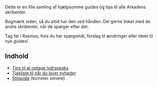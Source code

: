 Dette er en lille samling af hjælpsomme guides og tips til alle Arkadens skribenter.

Bogmærk siden, så du altid har den ved hånden. Del gerne linket med de andre skribenter, når de spørger efter det.

Tag fat i Rasmus, hvis du har spørgsmål, forslag til ændringer eller ideer til nye guides!

## Indhold
* [Tips til at optage lyd/speaks](optaglyd.html) 
* [Tjekliste til når du laver nyheder](nyhedtjekliste.html)
* [Stilguide](Testside1.html) (kommer senere)

